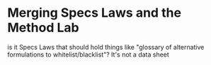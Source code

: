 # Merging Specs Laws and the Method Lab

is it Specs Laws that should hold things like "glossary of alternative formulations to whitelist/blacklist"? It's not a data sheet
